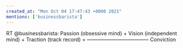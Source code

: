 ```yaml
---
created_at: "Mon Oct 04 17:47:43 +0000 2021"
mentions: ['businessbarista']
---
```


RT @businessbarista: Passion (obsessive mind) + 
Vision (independent mind) +
Traction (track record) =
————————————
Conviction